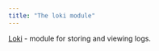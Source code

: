 ```yaml
---
title: "The loki module"
---
```


[Loki](https://grafana.com/oss/loki/) - module for storing and viewing logs.
